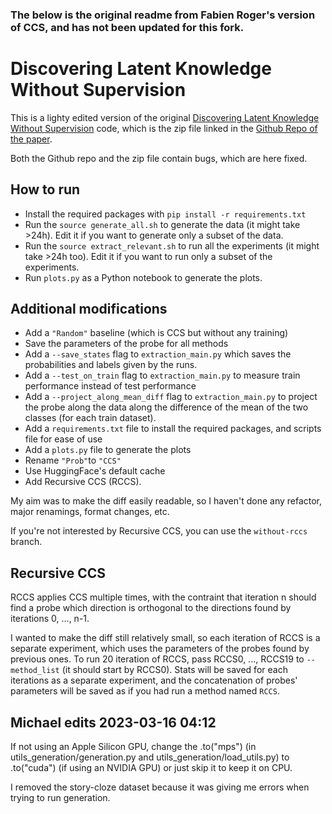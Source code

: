 ### The below is the original readme from Fabien Roger's version of CCS, and has not been updated for this fork.

# Discovering Latent Knowledge Without Supervision

This is a lighty edited version of the original [Discovering Latent Knowledge Without Supervision](https://arxiv.org/pdf/2212.03827.pdf) code, which is the zip file linked in the [Github Repo of the paper](https://github.com/collin-burns/discovering_latent_knowledge/).

Both the Github repo and the zip file contain bugs, which are here fixed.

## How to run

- Install the required packages with `pip install -r requirements.txt`
- Run the `source generate_all.sh` to generate the data (it might take >24h). Edit it if you want to generate only a subset of the data.
- Run the `source extract_relevant.sh` to run all the experiments (it might take >24h too). Edit it if you want to run only a subset of the experiments.
- Run `plots.py` as a Python notebook to generate the plots.

## Additional modifications

- Add a `"Random"` baseline (which is CCS but without any training)
- Save the parameters of the probe for all methods
- Add a `--save_states` flag to `extraction_main.py` which saves the probabilities and labels given by the runs.
- Add a `--test_on_train` flag to `extraction_main.py` to measure train performance instead of test performance
- Add a `--project_along_mean_diff` flag to `extraction_main.py` to project the probe along the data along the difference of the mean of the two classes (for each train dataset).
- Add a `requirements.txt` file to install the required packages, and scripts file for ease of use
- Add a `plots.py` file to generate the plots
- Rename `"Prob"`to `"CCS"`
- Use HuggingFace's default cache
- Add Recursive CCS (RCCS).

My aim was to make the diff easily readable, so I haven't done any refactor, major renamings, format changes, etc.

If you're not interested by Recursive CCS, you can use the `without-rccs` branch.

## Recursive CCS

RCCS applies CCS multiple times, with the contraint that iteration n should find a probe which direction is orthogonal to the directions found by iterations 0, ..., n-1.

I wanted to make the diff still relatively small, so each iteration of RCCS is a separate experiment, which uses the parameters of the probes found by previous ones. To run 20 iteration of RCCS, pass RCCS0, ..., RCCS19 to `--method_list` (it should start by RCCS0). Stats will be saved for each iterations as a separate experiment, and the concatenation of probes' parameters will be saved as if you had run a method named `RCCS`.

## Michael edits 2023-03-16 04:12
If not using an Apple Silicon GPU, change the .to("mps") (in utils_generation/generation.py and utils_generation/load_utils.py) to .to("cuda") (if using an NVIDIA GPU) or just skip it to keep it on CPU.

I removed the story-cloze dataset because it was giving me errors when trying to run generation.
